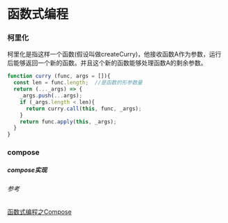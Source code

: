 # 函数式编程

### 柯里化
柯里化是指这样一个函数(假设叫做createCurry)，他接收函数A作为参数，运行后能够返回一个新的函数。并且这个新的函数能够处理函数A的剩余参数。

```javascript
function curry (func, args = []){
  const len = func.length;  //是函数的形参数量
  return (..._args) => {
    _args.push(...args);
    if (_args.length < len){
      return curry.call(this, func, _args);
    }
    return func.apply(this, _args);
  }
}
```

### compose 

##### compose实现


###### 参考
[函数式编程之Compose](https://juejin.im/post/59bb6faf6fb9a00a59594395)